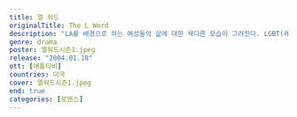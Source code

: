 ```yaml
---
title: 엘 워드
originalTitle: The L Word
description: "LA를 배경으로 하는 여성들의 삶에 대한 색다른 모습이 그려진다. LGBT(레즈비언, 게이, 바이섹슈얼, 트렌스젠더) 친구들과 함께 가족과 사랑에 대한 진지한 이야기를 담아낸다."
genre: drama
poster: 엘워드시즌1.jpeg
release: "2004.01.18"
ott: [애플티비]
countries: 미국
cover: 엘워드시즌1.jpeg
end: true
categories: [로맨스]
---
```

